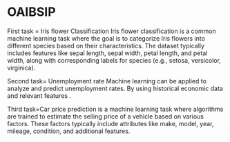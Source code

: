 # OAIBSIP
First task = Iris flower Classification
Iris flower classification is a common machine learning task where the goal is to categorize Iris flowers into different species based on their characteristics. The dataset typically includes features like sepal length, sepal width, petal length, and petal width, along with corresponding labels for species (e.g., setosa, versicolor, virginica). 

Second task= Unemployment rate 
Machine learning can be applied to analyze and predict unemployment rates. By using historical economic data and relevant features .

Third task=Car price prediction is a machine learning task where algorithms are trained to estimate the selling price of a vehicle based on various factors. These factors typically include attributes like make, model, year, mileage, condition, and additional features. 
